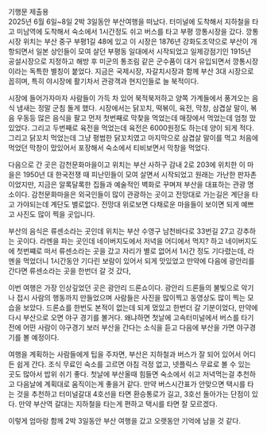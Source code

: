 기행문 제출용<br>
2025년 6월 6일~8일 2박 3일동안 부산여행을 떠났다. 터미널에 도착해서 지하철을 타고 미남역에 도착해서 숙소에서 1시간정도 쉬고 버스를 타고 부평 깡통시장을 갔다. 깡통시장 위치는 부산 중구 부평1길 48에 있고 이 시장은 1876년 강화도조약으로 부산이 개항되면서 일본 상인들이 모여 살던 부평동 일대에서 시작되었고 일제강점기인 1915년 공설시장으로 지정하고 해방 후 미군의 통조림 같은 군수품이 대거 유입되면서 깡통시장이라는 독특한 별칭이 붙었다. 지금은 국제시장, 자갈치시장과 함께 부산 3대 시장으로 꼽히며, 특히 야시장에 활기차서 관광객과 현지인들로 늘 북적이다.

시장에 들어가자마자 사람들이 가득 차 있어 북적북저하고 양쪽 가계들에서 풍겨오는 음식 냄새는 정말 군침 돌게 했다. 시장에서는 닭꼬치, 떡볶이, 육전, 막창, 삼겹살 말이, 볶음 우동등 많은 음식을 팔고 먼저 첫번째로 막찾을 먹었는데 매장에서 먹었는데 엄청 맜있었다. 그리고 두번째로 육전을 먹었는데 육전은 6000원정도 하는데 양이 되게 적다. 그리고 닭꼬치 먹었는데 그냥 평범한 닭꼬치였고 마지막으로 삼겹살 말이를 먹고 처음에 먹었던 막창이 맜있어서 포장해서 숙소에서 티비보면서 막창을 먹었다.

다음으로 간 곳은 감천문화마을이고 위치는 부산 사하구 감내 2로 203에 위치한 이 마을은 1950년 대 한국전쟁 때 피난민들이 모여 살면서 시작되었고 원래는 가난한 판자촌이었지만, 지금은 알록달록한 집들과 예술적인 벽화로 꾸며져 부산을 대표하는 관광 명소이다. 감천문화마을은 외국인들이 많이 관광하는 곳이고 전망대로 가는길은 계단을 타고 가야되는데 계단도 별로없다. 전망대 위로보면 다채로운 마을들이 보이면 되게 예쁘고 사진도 많이 찍을 곳입니다.

부산의 음식은 류센소라는 곳인데 위치는 부산 수영구 남천바다로 33번길 27고 강추하는 곳이다. 라멘을 파는 곳인데 네이버지도에서 저녁을 어디에서 먹지? 하고 네이버지도에 첫번쨰로 떠서 류센소라는 곳을 갔고 자리가 별로 없어서 1시간 정도 기다렸는데, 라멘을 먹었더니 1시간동안 기다린 보람이 있어서 되게 맛있었고 만약에 다음에 광안리를 간다면 류센소라는 곳을 한번더 갈 것 갔다,

이번 여행은 가장 인상깊었던 곳은 광안리 드론쇼이다. 광안리 드론들의 불빛으로 악기나 접시 사람의 행동까지 만들었으며 사람들은 사진을 많이찍고 동영상도 많이 찍는 모습을 보았다. 드론쇼를 한번도 본적이 없는데 되게 멌있고 한번더 갈 기분이었다, 만약에 다시 부산으로 오면 야구 경기를 볼거다. 왜냐하면 첫날에 고속터미널에서 버스를 타기전에 어떤 사람이 야구경기 보러 부산을 간다는 소식을 듣고 다음에 부산을 가면 야구경기를 볼 예정이다.

여행을 계획하는 사람들에게 팁을 주자면, 부산은 지하철과 버스가 잘 되어 있어서 어디든 쉽게 간다. 조식 무료인 숙소를 고르면 아침 걱정 없고, 넷플릭스 무료로 볼 수 있는 곳도 많아서 밥위 쉬기 좋다. 첫날에 부산올때 힘들면 숙소에서 쉬고 저녁먹는걸 추천하고 다음날에 계획대로 움직이는게 좋을거 같다. 만약 버스시간표가 안맞으면 택시를 타는 것을 추천하고 터미널갈대 4호선을 타면 환승통로가 길고, 3호선 돌아가는 단점이 있다. 만약 부산역 갈대는 지하철을 타는게 편하고 택시를 타면 잘 모르겠다.

이렇게 엄마랑 함께 2박 3일동안 부산 여행을 갔고 오랫동안 기억에 남을 것 같다.